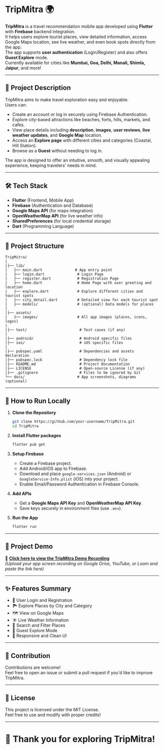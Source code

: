# TripMitra 🌍

**TripMitra** is a travel recommendation mobile app developed using **Flutter** with **Firebase** backend integration.  
It helps users explore tourist places, view detailed information, access Google Maps location, see live weather, and even book spots directly from the app.  
The app supports **user authentication** (Login/Register) and also offers **Guest Explore** mode.  
Currently available for cities like **Mumbai, Goa, Delhi, Manali, Shimla, Jaipur**, and more!

---

## 🚀 Project Description

TripMitra aims to make travel exploration easy and enjoyable.  
Users can:
- Create an account or log in securely using Firebase Authentication.
- Explore city-based attractions like beaches, forts, hills, markets, and cafes.
- View place details including **description**, **images**, **user reviews**, **live weather updates**, and **Google Map** location.
- Access an **Explore page** with different cities and categories (Coastal, Hill Station).
- Browse as a **Guest** without needing to log in.

The app is designed to offer an intuitive, smooth, and visually appealing experience, keeping travelers' needs in mind.

---

## 🛠️ Tech Stack

- **Flutter** (Frontend, Mobile App)
- **Firebase** (Authentication and Database)
- **Google Maps API** (for maps integration)
- **OpenWeatherMap API** (for live weather info)
- **SharedPreferences** (for local credential storage)
- **Dart** (Programming Language)

---

## 📂 Project Structure

```
TripMitra/
|
|├── lib/
|   ├── main.dart               # App entry point
|   ├── login.dart               # Login Page
|   ├── register.dart            # Registration Page
|   ├── home.dart                # Home Page with user greeting and location
|   ├── explore.dart             # Explore different cities and tourist spots
|   ├── city_detail.dart         # Detailed view for each tourist spot
|   ├── models/                  # (optional) Data models for places
|
|├── assets/
|   ├── images/                  # All app images (places, icons, logos)
|
|├── test/                        # Test cases (if any)
|
|├── android/                     # Android specific files
|├── ios/                         # iOS specific files
|
|├── pubspec.yaml                 # Dependencies and assets declaration
|├── pubspec.lock                 # Dependency lock file
|├── README.md                    # Project Documentation
|├── LICENSE                      # Open-source License (if any)
|├── .gitignore                   # Files to be ignored by Git
└── docs/                        # App screenshots, diagrams (optional)
```

---

## 🌟 How to Run Locally

1. **Clone the Repository**
   ```bash
   git clone https://github.com/your-username/TripMitra.git
   cd TripMitra
   ```

2. **Install Flutter packages**
   ```bash
   flutter pub get
   ```

3. **Setup Firebase**
   - Create a Firebase project.
   - Add Android/iOS app to Firebase.
   - Download and place `google-services.json` (Android) or `GoogleService-Info.plist` (iOS) into your project.
   - Enable Email/Password Authentication in Firebase Console.

4. **Add APIs**
   - Get a **Google Maps API Key** and **OpenWeatherMap API Key**.
   - Save keys securely in environment files (use `.env`).

5. **Run the App**
   ```bash
   flutter run
   ```

---

## 📸 Project Demo

🔗 **[Click here to view the TripMitra Demo Recording](https://your-link-to-recording.com)**  
*(Upload your app screen recording on Google Drive, YouTube, or Loom and paste the link here)*

---

## ✨ Features Summary

- 🔐 User Login and Registration
- 🏞️ Explore Places by City and Category
- 🗺 View on Google Maps
- ☀️ Live Weather Information
- 🔎 Search and Filter Places
- 👥 Guest Explore Mode
- 📱 Responsive and Clean UI

---

## 🤝 Contribution

Contributions are welcome!  
Feel free to open an issue or submit a pull request if you'd like to improve TripMitra.

---

## 📓 License

This project is licensed under the MIT License.  
Feel free to use and modify with proper credits!

---

# 🌟 Thank you for exploring TripMitra!

